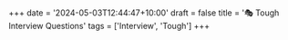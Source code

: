 +++
date = '2024-05-03T12:44:47+10:00'
draft = false
title = '🎭 Tough Interview Questions'
tags = ['Interview', 'Tough']
+++

##
